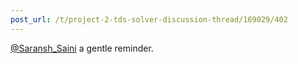 ```yaml
---
post_url: /t/project-2-tds-solver-discussion-thread/169029/402
---
```

[@Saransh\_Saini](/u/saransh_saini) a gentle reminder.